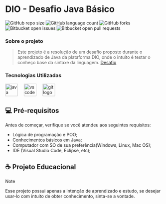 # DIO - Desafio Java Básico

![GitHub repo size](https://img.shields.io/github/repo-size/Zev07/meu-template-inicial?style=for-the-badge)
![GitHub language count](https://img.shields.io/github/languages/count/Zev07/meu-template-inicial?style=for-the-badge)
![GitHub forks](https://img.shields.io/github/forks/Zev07/meu-template-inicial?style=for-the-badge)
![Bitbucket open issues](https://img.shields.io/bitbucket/issues/Zev07/meu-template-inicial?style=for-the-badge)
![Bitbucket open pull requests](https://img.shields.io/bitbucket/pr-raw/Zev07/meu-template-inicial?style=for-the-badge)

### Sobre o projeto
> Este projeto é a resolução de um desafio proposto durante o aprendizado de Java da plataforma DIO, onde o intuito é testar o conheço base da sintaxe da linguagem.
[Desafio](https://github.com/digitalinnovationone/trilha-java-basico/tree/main/desafios/sintaxe)

### Tecnologias Utilizadas

<div align="left">
  <img src="https://cdn.jsdelivr.net/gh/devicons/devicon/icons/java/java-original.svg" height="40" alt="java logo"  />
  <img width="12" />
  <img src="https://cdn.jsdelivr.net/gh/devicons/devicon/icons/vscode/vscode-original.svg" height="40" alt="vscode logo"  />
  <img width="12" />
  <img src="https://cdn.jsdelivr.net/gh/devicons/devicon/icons/git/git-original.svg" height="40" alt="git logo"  />
</div>

###

## 💻 Pré-requisitos

Antes de começar, verifique se você atendeu aos seguintes requisitos:

- Lógica de programação e POO;
- Conhecimentos básicos em Java;
- Computador com SO de sua preferência(Windows, Linux, Mac OS);
- IDE (Visual Studio Code, Eclipse, etc);

## ☕ Projeto Educacional
> [!NOTE]
> Esse projeto possui apenas a intenção de aprendizado e estudo, se desejar usar-lo com intuito de obter conhecimento, sinta-se a vontade.


